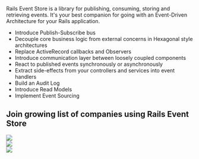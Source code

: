 <p class="mb-6 mt-12 text-lg sm:text-2xl leading-normal">
    Rails Event Store is a library for publishing, consuming, storing and retrieving events. It's&nbspyour best companion for going with an Event-Driven Architecture for your Rails application.
</p>

<ul class="list-reset mt-6 mb-6 flex flex-wrap -mr-4">
    <li class="flex items-stretch h-48 md:w-1/3 w-full my-2 pr-4 text-xl">
        <div class="bg-grey-lightest rounded justify-center flex-grow flex items-center px-4 py-4 font-bold text-grey text-center">
            Introduce Publish-Subscribe bus
        </div>
    </li>
    <li class="flex items-stretch h-48 md:w-1/3 w-full my-2 pr-4 text-xl">
        <div class="bg-grey-lightest rounded justify-center flex-grow flex items-center px-4 py-4 font-bold text-grey text-center">
            Decouple core business logic from external concerns in Hexagonal style architectures
        </div>
    </li>
    <li class="flex items-stretch h-48 md:w-1/3 w-full my-2 pr-4 text-xl">
        <div class="bg-grey-lightest rounded justify-center flex-grow flex items-center px-4 py-4 font-bold text-grey text-center">
            Replace ActiveRecord callbacks and Observers
        </div>
    </li>
    <li class="flex items-stretch h-48 md:w-1/3 w-full my-2 pr-4 text-xl">
        <div class="bg-grey-lightest rounded justify-center flex-grow flex items-center px-4 py-4 font-bold text-grey text-center">
            Introduce communication layer between loosely coupled components
        </div>
    </li>
    <li class="flex items-stretch h-48 md:w-1/3 w-full my-2 pr-4 text-xl">
        <div class="bg-grey-lightest rounded justify-center flex-grow flex items-center px-4 py-4 font-bold text-grey text-center">
            React to published events synchronously or asynchronously
        </div>
    </li>
    <li class="flex items-stretch h-48 md:w-1/3 w-full my-2 pr-4 text-xl">
        <div class="bg-grey-lightest rounded justify-center flex-grow flex items-center px-4 py-4 font-bold text-grey text-center">
            Extract side-effects from your controllers and services into event handlers
        </div>
    </li>
    <li class="flex items-stretch h-48 md:w-1/3 w-full my-2 pr-4 text-xl">
        <div class="bg-grey-lightest rounded justify-center flex-grow flex items-center px-4 py-4 font-bold text-grey text-center">
            Build an Audit Log
        </div>
    </li>
    <li class="flex items-stretch h-48 md:w-1/3 w-full my-2 pr-4 text-xl">
        <div class="bg-grey-lightest rounded justify-center flex-grow flex items-center px-4 py-4 font-bold text-grey text-center">
            Introduce Read Models
        </div>
    </li>
    <li class="flex items-stretch h-48 md:w-1/3 w-full my-2 pr-4 text-xl">
        <div class="bg-grey-lightest rounded justify-center flex-grow flex items-center px-4 py-4 font-bold text-grey text-center">
            Implement Event Sourcing
        </div>
    </li>
</ul>

<h2 class="mt-24 mb-12 -mr-6">Join growing list of companies using Rails Event Store</h2>
<div class="flex flex-wrap mb-32 -mr-4">
    <div class="flex items-stretch h-48 md:w-1/3 w-full my-2 pr-4 text-xl">
        <div class="bg-grey-lightest rounded justify-center flex-grow flex items-center px-4 py-4 font-bold text-grey text-center">
            <a class="bg-none" href="https://billetto.co.uk">
                <img class="w-full" src="/images/billetto_logo.svg" />
            </a>
        </div>
    </div>
    <div class="flex items-stretch h-48 md:w-1/3 w-full my-2 pr-4 text-xl">
        <div class="bg-grey-lightest rounded justify-center flex-grow flex items-center px-4 py-4 font-bold text-grey text-center">
            <a class="bg-none" href="https://zencargo.com">
                <img class="w-full" src="/images/zencargo_logo.png" />
            </a>
        </div>
    </div>
    <div class="flex items-stretch h-48 md:w-1/3 w-full my-2 pr-4 text-xl">
        <div class="bg-grey-lightest rounded justify-center flex-grow flex items-center px-4 py-4 font-bold text-grey text-center">
            <a class="bg-none" href="https://acatus.com">
                <img class="w-full" src="/images/acatus_logo.svg" />
            </a>
        </div>
    </div>
</div>
